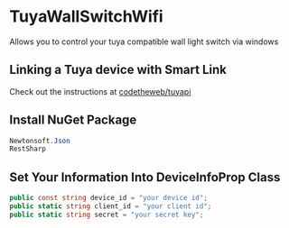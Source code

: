 # TuyaWallSwitchWifi
Allows you to control your tuya compatible wall light switch via windows

## Linking a Tuya device with Smart Link
Check out the instructions at [codetheweb/tuyapi](https://github.com/codetheweb/tuyapi/blob/master/docs/SETUP.md)

## Install NuGet Package
```C#
Newtonsoft.Json
RestSharp
```
## Set Your Information Into DeviceInfoProp Class 
```C#
public const string device_id = "your device id";
public static string client_id = "your client id";
public static string secret = "your secret key";
```
